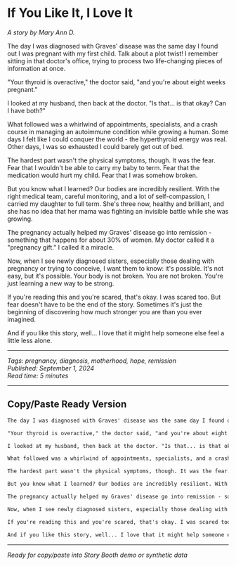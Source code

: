 # If You Like It, I Love It

*A story by Mary Ann D.*

The day I was diagnosed with Graves' disease was the same day I found out I was pregnant with my first child. Talk about a plot twist! I remember sitting in that doctor's office, trying to process two life-changing pieces of information at once.

"Your thyroid is overactive," the doctor said, "and you're about eight weeks pregnant."

I looked at my husband, then back at the doctor. "Is that... is that okay? Can I have both?"

What followed was a whirlwind of appointments, specialists, and a crash course in managing an autoimmune condition while growing a human. Some days I felt like I could conquer the world - the hyperthyroid energy was real. Other days, I was so exhausted I could barely get out of bed.

The hardest part wasn't the physical symptoms, though. It was the fear. Fear that I wouldn't be able to carry my baby to term. Fear that the medication would hurt my child. Fear that I was somehow broken.

But you know what I learned? Our bodies are incredibly resilient. With the right medical team, careful monitoring, and a lot of self-compassion, I carried my daughter to full term. She's three now, healthy and brilliant, and she has no idea that her mama was fighting an invisible battle while she was growing.

The pregnancy actually helped my Graves' disease go into remission - something that happens for about 30% of women. My doctor called it a "pregnancy gift." I called it a miracle.

Now, when I see newly diagnosed sisters, especially those dealing with pregnancy or trying to conceive, I want them to know: it's possible. It's not easy, but it's possible. Your body is not broken. You are not broken. You're just learning a new way to be strong.

If you're reading this and you're scared, that's okay. I was scared too. But fear doesn't have to be the end of the story. Sometimes it's just the beginning of discovering how much stronger you are than you ever imagined.

And if you like this story, well... I love that it might help someone else feel a little less alone.

---

*Tags: pregnancy, diagnosis, motherhood, hope, remission*  
*Published: September 1, 2024*  
*Read time: 5 minutes*

---

## Copy/Paste Ready Version

```markdown
The day I was diagnosed with Graves' disease was the same day I found out I was pregnant with my first child. Talk about a plot twist! I remember sitting in that doctor's office, trying to process two life-changing pieces of information at once.

"Your thyroid is overactive," the doctor said, "and you're about eight weeks pregnant."

I looked at my husband, then back at the doctor. "Is that... is that okay? Can I have both?"

What followed was a whirlwind of appointments, specialists, and a crash course in managing an autoimmune condition while growing a human. Some days I felt like I could conquer the world - the hyperthyroid energy was real. Other days, I was so exhausted I could barely get out of bed.

The hardest part wasn't the physical symptoms, though. It was the fear. Fear that I wouldn't be able to carry my baby to term. Fear that the medication would hurt my child. Fear that I was somehow broken.

But you know what I learned? Our bodies are incredibly resilient. With the right medical team, careful monitoring, and a lot of self-compassion, I carried my daughter to full term. She's three now, healthy and brilliant, and she has no idea that her mama was fighting an invisible battle while she was growing.

The pregnancy actually helped my Graves' disease go into remission - something that happens for about 30% of women. My doctor called it a "pregnancy gift." I called it a miracle.

Now, when I see newly diagnosed sisters, especially those dealing with pregnancy or trying to conceive, I want them to know: it's possible. It's not easy, but it's possible. Your body is not broken. You are not broken. You're just learning a new way to be strong.

If you're reading this and you're scared, that's okay. I was scared too. But fear doesn't have to be the end of the story. Sometimes it's just the beginning of discovering how much stronger you are than you ever imagined.

And if you like this story, well... I love that it might help someone else feel a little less alone.
```

---

*Ready for copy/paste into Story Booth demo or synthetic data*